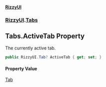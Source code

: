 #### [RizzyUI](index 'index')
### [RizzyUI](RizzyUI 'RizzyUI').[Tabs](RizzyUI.Tabs 'RizzyUI.Tabs')

## Tabs.ActiveTab Property

The currently active tab.

```csharp
public RizzyUI.Tab? ActiveTab { get; set; }
```

#### Property Value
[Tab](RizzyUI.Tab 'RizzyUI.Tab')